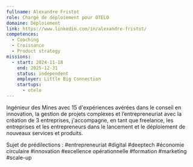```yaml
---
fullname: Alexandre Fristot
role: Chargé de déploiement pour OTELO
domaine: Déploiement
link: https://www.linkedin.com/in/alexandre-fristot/
competences:
  - Coaching
  - Croissance
  - Product strategy
missions:
  - start: 2024-11-18
    end: 2025-12-31
    status: independent
    employer: Little Big Connection
    startups:
      - otelo
---
```

Ingénieur des Mines avec 15 d'expériences avérées dans le conseil en innovation, la gestion de projets complexes et l’entrepreneuriat avec la création de 3 entreprises, j'accompagne, en tant que freelance, les entreprises et les entrepreneurs dans le lancement et le déploiement de nouveaux services et produits.

Sujet de prédilections : #entrepreneuriat #digital #deeptech #économie circulaire #innovation #excellence opérationnelle #formation #marketing #scale-up
